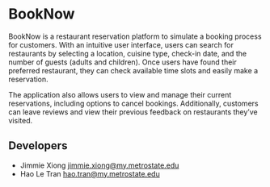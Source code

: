 # BookNow

BookNow is a restaurant reservation platform to simulate a booking process for customers. With an intuitive
user interface, users can search for restaurants by selecting a location, cuisine type, check-in date, and the number of
guests (adults and children). Once users have found their preferred restaurant, they can check available time slots and
easily make a reservation.

The application also allows users to view and manage their current reservations, including options to cancel bookings.
Additionally, customers can leave reviews and view their previous feedback on restaurants they’ve visited.

## Developers

- Jimmie Xiong <jimmie.xiong@my.metrostate.edu>
- Hao Le Tran <hao.tran@my.metrostate.edu>